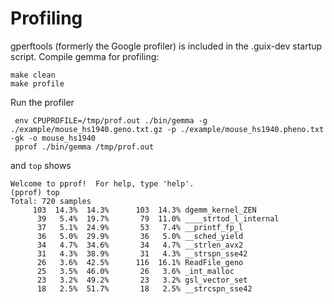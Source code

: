 # Profiling

gperftools (formerly the Google profiler) is included in the .guix-dev
startup script. Compile gemma for profiling:

    make clean
    make profile

Run the profiler

     env CPUPROFILE=/tmp/prof.out ./bin/gemma -g ./example/mouse_hs1940.geno.txt.gz -p ./example/mouse_hs1940.pheno.txt     -gk -o mouse_hs1940
     pprof ./bin/gemma /tmp/prof.out

and `top` shows

```
Welcome to pprof!  For help, type 'help'.
(pprof) top
Total: 720 samples
     103  14.3%  14.3%      103  14.3% dgemm_kernel_ZEN
      39   5.4%  19.7%       79  11.0% ____strtod_l_internal
      37   5.1%  24.9%       53   7.4% __printf_fp_l
      36   5.0%  29.9%       36   5.0% __sched_yield
      34   4.7%  34.6%       34   4.7% __strlen_avx2
      31   4.3%  38.9%       31   4.3% __strspn_sse42
      26   3.6%  42.5%      116  16.1% ReadFile_geno
      25   3.5%  46.0%       26   3.6% _int_malloc
      23   3.2%  49.2%       23   3.2% gsl_vector_set
      18   2.5%  51.7%       18   2.5% __strcspn_sse42
```
